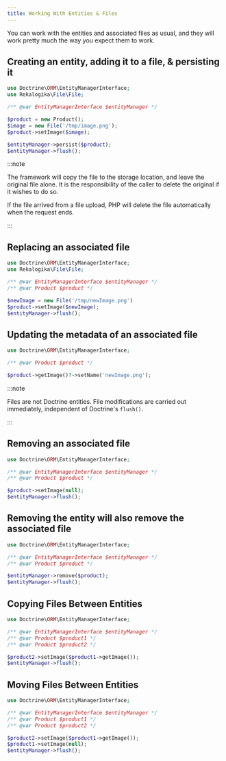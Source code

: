 ```yaml
---
title: Working With Entities & Files
---
```


You can work with the entities and associated files as usual, and they will work
pretty much the way you expect them to work.

## Creating an entity, adding it to a file, & persisting it

```php
use Doctrine\ORM\EntityManagerInterface;
use Rekalogika\File\File;

/** @var EntityManagerInterface $entityManager */

$product = new Product();
$image = new File('/tmp/image.png');
$product->setImage($image);

$entityManager->persist($product);
$entityManager->flush();
```

:::note

The framework will copy the file to the storage location, and leave the original
file alone. It is the responsibility of the caller to delete the original if it
wishes to do so.

If the file arrived from a file upload, PHP will delete the file automatically
when the request ends.

:::

## Replacing an associated file

```php
use Doctrine\ORM\EntityManagerInterface;
use Rekalogika\File\File;

/** @var EntityManagerInterface $entityManager */
/** @var Product $product */

$newImage = new File('/tmp/newImage.png')
$product->setImage($newImage);
$entityManager->flush();
```

## Updating the metadata of an associated file

```php
use Doctrine\ORM\EntityManagerInterface;

/** @var Product $product */

$product->getImage()?->setName('newImage.png');
```

:::note

Files are not Doctrine entities. File modifications are carried out
immediately, independent of Doctrine's `flush()`.

:::

## Removing an associated file

```php
use Doctrine\ORM\EntityManagerInterface;

/** @var EntityManagerInterface $entityManager */
/** @var Product $product */

$product->setImage(null);
$entityManager->flush();
```

## Removing the entity will also remove the associated file

```php
use Doctrine\ORM\EntityManagerInterface;

/** @var EntityManagerInterface $entityManager */
/** @var Product $product */

$entityManager->remove($product);
$entityManager->flush();
```

## Copying Files Between Entities

```php
use Doctrine\ORM\EntityManagerInterface;

/** @var EntityManagerInterface $entityManager */
/** @var Product $product1 */
/** @var Product $product2 */

$product2->setImage($product1->getImage());
$entityManager->flush();
```

## Moving Files Between Entities

```php
use Doctrine\ORM\EntityManagerInterface;

/** @var EntityManagerInterface $entityManager */
/** @var Product $product1 */
/** @var Product $product2 */

$product2->setImage($product1->getImage());
$product1->setImage(null);
$entityManager->flush();
```